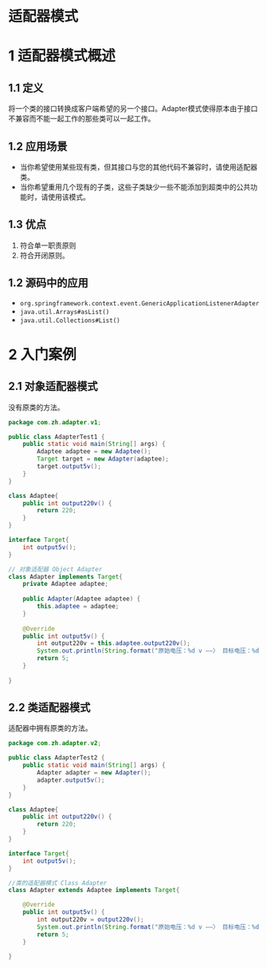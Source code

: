 # 适配器模式

# 1 适配器模式概述


## 1.1 定义


将一个类的接口转换成客户端希望的另一个接口。Adapter模式使得原本由于接口不兼容而不能一起工作的那些类可以一起工作。


## 1.2 应用场景


- 当你希望使用某些现有类，但其接口与您的其他代码不兼容时，请使用适配器类。
- 当你希望重用几个现有的子类，这些子类缺少一些不能添加到超类中的公共功能时，请使用该模式。



## 1.3 优点


1. 符合单一职责原则
1. 符合开闭原则。



## 1.2 源码中的应用


- `org.springframework.context.event.GenericApplicationListenerAdapter`
- `java.util.Arrays#asList()`
- `java.util.Collections#List()`



# 2 入门案例


## 2.1 对象适配器模式


没有原类的方法。


```java
package com.zh.adapter.v1;

public class AdapterTest1 {
	public static void main(String[] args) {
		Adaptee adaptee = new Adaptee();
		Target target = new Adapter(adaptee);
		target.output5v();
	}
}

class Adaptee{
	public int output220v() {
		return 220;
	}
}

interface Target{
	int output5v();
}

// 对象适配器 Object Adapter
class Adapter implements Target{
	private Adaptee adaptee;
	
	public Adapter(Adaptee adaptee) {
		this.adaptee = adaptee;
	}
	
	@Override
	public int output5v() {
		int output220v = this.adaptee.output220v();
		System.out.println(String.format("原始电压：%d v ——〉 目标电压：%d v", output220v, 5));
		return 5;
	}
	
}
```


## 2.2 类适配器模式


适配器中拥有原类的方法。


```java
package com.zh.adapter.v2;

public class AdapterTest2 {
	public static void main(String[] args) {
		Adapter adapter = new Adapter();
		adapter.output5v();
	}
}

class Adaptee{
	public int output220v() {
		return 220;
	}
}

interface Target{
	int output5v();
}

//类的适配器模式 Class Adapter
class Adapter extends Adaptee implements Target{

	@Override
	public int output5v() {
		int output220v = output220v();
		System.out.println(String.format("原始电压：%d v ——〉 目标电压：%d v", output220v, 5));
		return 5;
	}
	
}
```
